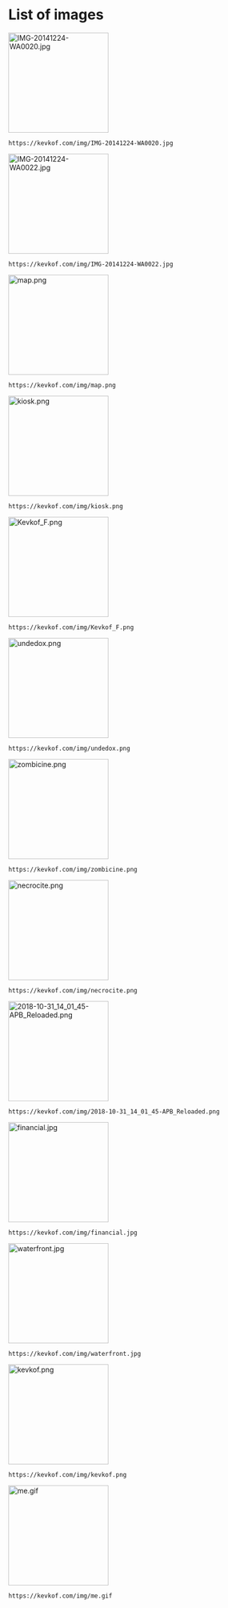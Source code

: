 # List of images
 
 <img src="https://kevkof.com/img/IMG-20141224-WA0020.jpg" alt="IMG-20141224-WA0020.jpg" width="200"/> 
 
`https://kevkof.com/img/IMG-20141224-WA0020.jpg`
 
 <img src="https://kevkof.com/img/IMG-20141224-WA0022.jpg" alt="IMG-20141224-WA0022.jpg" width="200"/> 
 
`https://kevkof.com/img/IMG-20141224-WA0022.jpg`
 
 <img src="https://kevkof.com/img/map.png" alt="map.png" width="200"/> 
 
`https://kevkof.com/img/map.png`
 
 <img src="https://kevkof.com/img/kiosk.png" alt="kiosk.png" width="200"/> 
 
`https://kevkof.com/img/kiosk.png`
 
 <img src="https://kevkof.com/img/Kevkof_F.png" alt="Kevkof_F.png" width="200"/> 
 
`https://kevkof.com/img/Kevkof_F.png`
 
 <img src="https://kevkof.com/img/undedox.png" alt="undedox.png" width="200"/> 
 
`https://kevkof.com/img/undedox.png`
 
 <img src="https://kevkof.com/img/zombicine.png" alt="zombicine.png" width="200"/> 
 
`https://kevkof.com/img/zombicine.png`
 
 <img src="https://kevkof.com/img/necrocite.png" alt="necrocite.png" width="200"/> 
 
`https://kevkof.com/img/necrocite.png`
 
 <img src="https://kevkof.com/img/2018-10-31_14_01_45-APB_Reloaded.png" alt="2018-10-31_14_01_45-APB_Reloaded.png" width="200"/> 
 
`https://kevkof.com/img/2018-10-31_14_01_45-APB_Reloaded.png`
 
 <img src="https://kevkof.com/img/financial.jpg" alt="financial.jpg" width="200"/> 
 
`https://kevkof.com/img/financial.jpg`
 
 <img src="https://kevkof.com/img/waterfront.jpg" alt="waterfront.jpg" width="200"/> 
 
`https://kevkof.com/img/waterfront.jpg`
 
 <img src="https://kevkof.com/img/kevkof.png" alt="kevkof.png" width="200"/> 
 
`https://kevkof.com/img/kevkof.png`
 
 <img src="https://kevkof.com/img/me.gif" alt="me.gif" width="200"/> 
 
`https://kevkof.com/img/me.gif`
 
